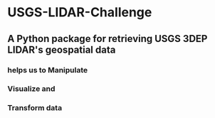 # USGS-LIDAR-Challenge
## A Python package for retrieving USGS 3DEP LIDAR's geospatial data 
  ### helps us to Manipulate 
  ### Visualize and 
  ### Transform data
  
